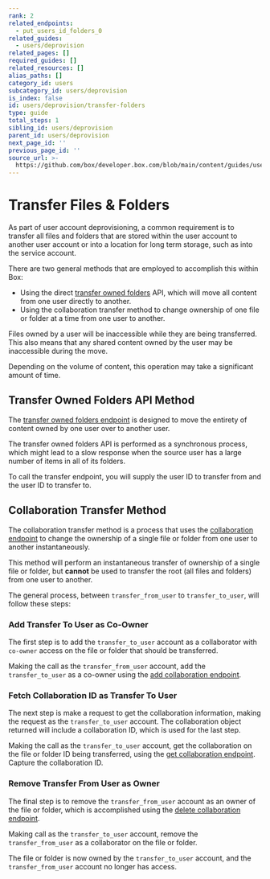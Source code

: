 ```yaml
---
rank: 2
related_endpoints:
  - put_users_id_folders_0
related_guides:
  - users/deprovision
related_pages: []
required_guides: []
related_resources: []
alias_paths: []
category_id: users
subcategory_id: users/deprovision
is_index: false
id: users/deprovision/transfer-folders
type: guide
total_steps: 1
sibling_id: users/deprovision
parent_id: users/deprovision
next_page_id: ''
previous_page_id: ''
source_url: >-
  https://github.com/box/developer.box.com/blob/main/content/guides/users/deprovision/transfer-folders.md
---
```

# Transfer Files & Folders

As part of user account deprovisioning, a common requirement is to transfer all
files and folders that are stored within the user account to another user
account or into a location for long term storage, such as into the service
account.

There are two general methods that are employed to accomplish this within Box:

* Using the direct [transfer owned folders](e://put_users_id_folders_0) API, which will move all content from one user directly to another.
* Using the collaboration transfer method to change ownership of one file or folder at a time from one user to another.

<Message notice>

Files owned by a user will be inaccessible while they are being transferred.
This also means that any shared content owned by the user may be inaccessible
during the move.

Depending on the volume of content, this operation may take a significant
amount of time.

</Message>

## Transfer Owned Folders API Method

The [transfer owned folders endpoint](e://put_users_id_folders_0) is
designed to move the entirety of content owned by one user over to another user.

<Message type='notice'>

The transfer owned folders API is performed as a synchronous process, which
might lead to a slow response when the source user has a large number of
items in all of its folders.

</Message>

To call the transfer endpoint, you will supply the user ID to transfer from and
the user ID to transfer to.

<Samples id='put_users_id_folders_0' >

</Samples>

## Collaboration Transfer Method

The collaboration transfer method is a process that uses the
[collaboration endpoint](e://post_collaborations) to change the
ownership of a single file or folder from one user to another instantaneously.

<Message type='notice'>

This method will perform an instantaneous transfer of ownership of a single
file or folder, but **cannot** be used to transfer the root (all files and
folders) from one user to another.

</Message>

The general process, between `transfer_from_user` to `transfer_to_user`, will
follow these steps:

### Add Transfer To User as Co-Owner

The first step is to add the `transfer_to_user` account as a collaborator with
`co-owner` access on the file or folder that should be transferred.

Making the call as the `transfer_from_user` account, add the `transfer_to_user`
as a co-owner using the
[add collaboration endpoint](e://post_collaborations).

<Samples id='post_collaborations' >

</Samples>

### Fetch Collaboration ID as Transfer To User

The next step is make a request to get the collaboration information, making
the request as the `transfer_to_user` account. The collaboration object
returned will include a collaboration ID, which is used for the last step.

Making the call as the `transfer_to_user` account, get the collaboration on the
file or folder ID being transferred, using the
[get collaboration endpoint](e://get_collaborations_id). Capture the
collaboration ID.

<Sample id='get_collaborations_id' >

</Sample>

### Remove Transfer From User as Owner

The final step is to remove the `transfer_from_user` account as an owner of the
file or folder, which is accomplished using the
[delete collaboration endpoint](e://delete_collaborations_id).

Making call as the `transfer_to_user` account, remove the `transfer_from_user`
as a collaborator on the file or folder.

<Sample id='delete_collaborations_id' >

</Sample>

The file or folder is now owned by the `transfer_to_user` account, and the
`transfer_from_user` account no longer has access.